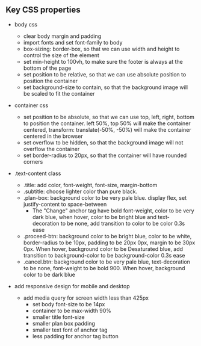 ## Key CSS properties

- body css
  - clear body margin and padding
  - import fonts and set font-family to body
  - box-sizing: border-box, so that we can use width and height to control the size of the element
  - set min-height to 100vh, to make sure the footer is always at the bottom of the page
  - set position to be relative, so that we can use absolute position to position the container
  - set background-size to contain, so that the background image will be scaled to fit the container
- container css
  - set position to be absolute, so that we can use top, left, right, bottom to position the container. left 50%, top 50% will make the container centered, transform: translate(-50%, -50%) will make the container centered in the browser
  - set overflow to be hidden, so that the background image will not overflow the container
  - set border-radius to 20px, so that the container will have rounded corners
- .text-content class

  - .title: add color, font-weight, font-size, margin-bottom
  - .subtitle: choose lighter color than pure black.
  - .plan-box: background color to be very pale blue. display flex, set justify-content to space-between
    - The "Change" anchor tag have bold font-weight, color to be very dark blue, when hover, color to be bright blue and text-decoration to be none, add transition to color to be color 0.3s ease
  - .proceed-btn: background color to be bright blue, color to be white, border-radius to be 10px, padding to be 20px 0px, margin to be 30px 0px. When hover, background color to be Desaturated blue, add transition to background-color to be background-color 0.3s ease
  - .cancel.btn: background color to be very pale blue, text-decoration to be none, font-weight to be bold 900. When hover, background color to be dark blue

- add responsive design for mobile and desktop
  - add media query for screen width less than 425px
    - set body font-size to be 14px
    - container to be max-width 90%
    - smaller title font-size
    - smaller plan box padding
    - smaller text font of anchor tag
    - less padding for anchor tag button

